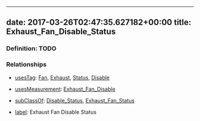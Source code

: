 
---
date: 2017-03-26T02:47:35.627182+00:00
title: Exhaust_Fan_Disable_Status
---
### Definition: TODO

### Relationships

* [usesTag](https://brickschema.org/schema/1.0/BrickFrame#usesTag): [Fan](https://brickschema.org/schema/1.0/BrickTag#Fan), [Exhaust](https://brickschema.org/schema/1.0/BrickTag#Exhaust), [Status](https://brickschema.org/schema/1.0/BrickTag#Status), [Disable](https://brickschema.org/schema/1.0/BrickTag#Disable)

* [usesMeasurement](https://brickschema.org/schema/1.0/BrickFrame#usesMeasurement): [Exhaust_Fan_Disable](https://brickschema.org/schema/1.0/Brick#Exhaust_Fan_Disable)

* [subClassOf](http://www.w3.org/2000/01/rdf-schema#subClassOf): [Disable_Status](https://brickschema.org/schema/1.0/Brick#Disable_Status), [Exhaust_Fan_Status](https://brickschema.org/schema/1.0/Brick#Exhaust_Fan_Status)

* [label](http://www.w3.org/2000/01/rdf-schema#label): Exhaust Fan Disable Status
